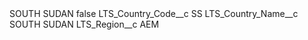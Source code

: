 <?xml version="1.0" encoding="UTF-8"?>
<CustomMetadata xmlns="http://soap.sforce.com/2006/04/metadata" xmlns:xsi="http://www.w3.org/2001/XMLSchema-instance" xmlns:xsd="http://www.w3.org/2001/XMLSchema">
    <label>SOUTH SUDAN</label>
    <protected>false</protected>
    <values>
        <field>LTS_Country_Code__c</field>
        <value xsi:type="xsd:string">SS</value>
    </values>
    <values>
        <field>LTS_Country_Name__c</field>
        <value xsi:type="xsd:string">SOUTH SUDAN</value>
    </values>
    <values>
        <field>LTS_Region__c</field>
        <value xsi:type="xsd:string">AEM</value>
    </values>
</CustomMetadata>
